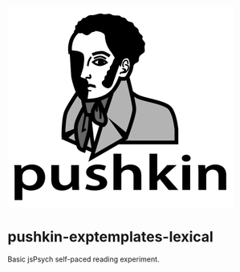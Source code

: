 <img src="/web page/src/assets/pushkin_bw_w_text.png" height="400" width="450">

# pushkin-exptemplates-lexical

Basic jsPsych self-paced reading experiment.
